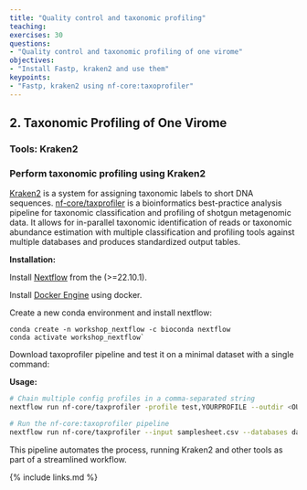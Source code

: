 ```yaml
---
title: "Quality control and taxonomic profiling"
teaching: 
exercises: 30
questions:
- "Quality control and taxonomic profiling of one virome"
objectives:
- "Install Fastp, kraken2 and use them"
keypoints:
- "Fastp, kraken2 using nf-core:taxoprofiler"
---
```


## 2. Taxonomic Profiling of One Virome
### Tools: Kraken2

### Perform taxonomic profiling using Kraken2
[Kraken2](https://ccb.jhu.edu/software/kraken2/) is a system for assigning taxonomic labels to short DNA sequences. [nf-core/taxprofiler](https://nf-co.re/taxprofiler/1.0.1/) is a bioinformatics best-practice analysis pipeline for taxonomic classification and profiling of shotgun metagenomic data. It allows for in-parallel taxonomic identification of reads or taxonomic abundance estimation with multiple classification and profiling tools against multiple databases and produces standardized output tables. 


**Installation:**
 
Install [Nextflow](https://www.nextflow.io/docs/latest/install.html#installation) from the  (>=22.10.1).

Install [Docker Engine](https://docs.docker.com/engine/install/) using docker.

Create a new conda environment and install nextflow:
```
conda create -n workshop_nextflow -c bioconda nextflow 
conda activate workshop_nextflow`
```

Download taxoprofiler pipeline and test it on a minimal dataset with a single command:

**Usage:**

```bash
# Chain multiple config profiles in a comma-separated string
nextflow run nf-core/taxprofiler -profile test,YOURPROFILE --outdir <OUTDIR>

# Run the nf-core:taxoprofiler pipeline
nextflow run nf-core/taxprofiler --input samplesheet.csv --databases database.csv --outdir <OUTDIR> --run_<TOOL1> --run_<TOOL1> -profile <docker/singularity/podman/shifter/charliecloud/conda/institute>

```

This pipeline automates the process, running Kraken2 and other tools as part of a streamlined workflow.

{% include links.md %}

